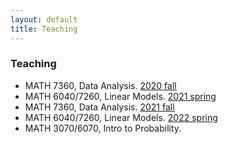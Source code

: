 ```yaml
---
layout: default
title: Teaching
---
```


### Teaching

- MATH 7360, Data Analysis. [2020 fall](https://tulane-math7360.github.io/)
- MATH 6040/7260, Linear Models. [2021 spring](https://tulane-math-7260-2021.github.io/)
- MATH 7360, Data Analysis. [2021 fall](https://tulane-math-7360-2021.github.io/index.html)
- MATH 6040/7260, Linear Models. [2022 spring](https://tulane-math-7260-2022.github.io/)
- MATH 3070/6070, Intro to Probability.

